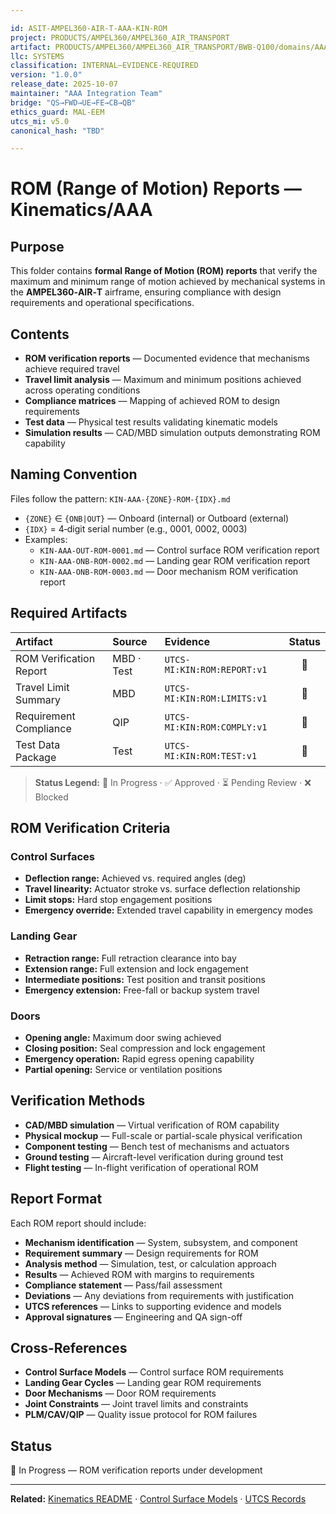 ```yaml
---

id: ASIT-AMPEL360-AIR-T-AAA-KIN-ROM
project: PRODUCTS/AMPEL360/AMPEL360_AIR_TRANSPORT
artifact: PRODUCTS/AMPEL360/AMPEL360_AIR_TRANSPORT/BWB-Q100/domains/AAA/kinematics/rom-reports/README.md
llc: SYSTEMS
classification: INTERNAL–EVIDENCE-REQUIRED
version: "1.0.0"
release_date: 2025-10-07
maintainer: "AAA Integration Team"
bridge: "QS→FWD→UE→FE→CB→QB"
ethics_guard: MAL-EEM
utcs_mi: v5.0
canonical_hash: "TBD"

---
```


# ROM (Range of Motion) Reports — Kinematics/AAA

## Purpose

This folder contains **formal Range of Motion (ROM) reports** that verify the maximum and minimum range of motion achieved by mechanical systems in the **AMPEL360‑AIR‑T** airframe, ensuring compliance with design requirements and operational specifications.

## Contents

* **ROM verification reports** — Documented evidence that mechanisms achieve required travel
* **Travel limit analysis** — Maximum and minimum positions achieved across operating conditions
* **Compliance matrices** — Mapping of achieved ROM to design requirements
* **Test data** — Physical test results validating kinematic models
* **Simulation results** — CAD/MBD simulation outputs demonstrating ROM capability

## Naming Convention

Files follow the pattern: `KIN-AAA-{ZONE}-ROM-{IDX}.md`

* `{ZONE}` ∈ `{ONB|OUT}` — Onboard (internal) or Outboard (external)
* `{IDX}` = 4‑digit serial number (e.g., 0001, 0002, 0003)
* Examples:
  * `KIN-AAA-OUT-ROM-0001.md` — Control surface ROM verification report
  * `KIN-AAA-ONB-ROM-0002.md` — Landing gear ROM verification report
  * `KIN-AAA-ONB-ROM-0003.md` — Door mechanism ROM verification report

## Required Artifacts

| Artifact | Source | Evidence | Status |
| :--- | :--- | :--- | :----: |
| ROM Verification Report | MBD · Test | `UTCS-MI:KIN:ROM:REPORT:v1` | 🔄 |
| Travel Limit Summary | MBD | `UTCS-MI:KIN:ROM:LIMITS:v1` | 🔄 |
| Requirement Compliance | QIP | `UTCS-MI:KIN:ROM:COMPLY:v1` | 🔄 |
| Test Data Package | Test | `UTCS-MI:KIN:ROM:TEST:v1` | 🔄 |

> **Status Legend:** 🔄 In Progress · ✅ Approved · ⏳ Pending Review · ❌ Blocked

## ROM Verification Criteria

### Control Surfaces
* **Deflection range:** Achieved vs. required angles (deg)
* **Travel linearity:** Actuator stroke vs. surface deflection relationship
* **Limit stops:** Hard stop engagement positions
* **Emergency override:** Extended travel capability in emergency modes

### Landing Gear
* **Retraction range:** Full retraction clearance into bay
* **Extension range:** Full extension and lock engagement
* **Intermediate positions:** Test position and transit positions
* **Emergency extension:** Free-fall or backup system travel

### Doors
* **Opening angle:** Maximum door swing achieved
* **Closing position:** Seal compression and lock engagement
* **Emergency operation:** Rapid egress opening capability
* **Partial opening:** Service or ventilation positions

## Verification Methods

* **CAD/MBD simulation** — Virtual verification of ROM capability
* **Physical mockup** — Full-scale or partial-scale physical verification
* **Component testing** — Bench test of mechanisms and actuators
* **Ground testing** — Aircraft-level verification during ground test
* **Flight testing** — In-flight verification of operational ROM

## Report Format

Each ROM report should include:

* **Mechanism identification** — System, subsystem, and component
* **Requirement summary** — Design requirements for ROM
* **Analysis method** — Simulation, test, or calculation approach
* **Results** — Achieved ROM with margins to requirements
* **Compliance statement** — Pass/fail assessment
* **Deviations** — Any deviations from requirements with justification
* **UTCS references** — Links to supporting evidence and models
* **Approval signatures** — Engineering and QA sign-off

## Cross-References

* **Control Surface Models** — Control surface ROM requirements
* **Landing Gear Cycles** — Landing gear ROM requirements
* **Door Mechanisms** — Door ROM requirements
* **Joint Constraints** — Joint travel limits and constraints
* **PLM/CAV/QIP** — Quality issue protocol for ROM failures

## Status

🔄 In Progress — ROM verification reports under development

---

**Related:** [Kinematics README](../README.md) · [Control Surface Models](../control-surface-models/) · [UTCS Records](../utcs/)
